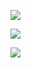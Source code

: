![](https://github.com/tianyichow/DaSE_lab/raw/master/setup/course0/幻灯片14.JPG)

![](https://github.com/tianyichow/DaSE_lab/raw/master/setup/course0/幻灯片15.JPG)

![](https://github.com/tianyichow/DaSE_lab/raw/master/setup/course0/幻灯片16.JPG)